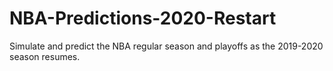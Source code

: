 # NBA-Predictions-2020-Restart
Simulate and predict the NBA regular season and playoffs as the 2019-2020 season resumes.
